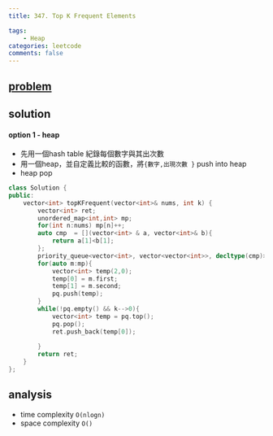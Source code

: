 ```yaml
---
title: 347. Top K Frequent Elements

tags:  
    - Heap
categories: leetcode
comments: false
---
```


## [problem](https://leetcode.com/problems/top-k-frequent-elements/)



## solution

#### option 1 - heap
- 先用一個hash table 紀錄每個數字與其出次數
- 用一個heap，並自定義比較的函數，將`{數字,出現次數 }` push into heap
- heap pop


```c++
class Solution {
public:
    vector<int> topKFrequent(vector<int>& nums, int k) {
        vector<int> ret;
        unordered_map<int,int> mp;
        for(int n:nums) mp[n]++;
        auto cmp  = [](vector<int> & a, vector<int>& b){
            return a[1]<b[1];
        };
        priority_queue<vector<int>, vector<vector<int>>, decltype(cmp)> pq(cmp);
        for(auto m:mp){
            vector<int> temp(2,0);
            temp[0] = m.first;
            temp[1] = m.second;
            pq.push(temp);
        }
        while(!pq.empty() && k-->0){
            vector<int> temp = pq.top();
            pq.pop();
            ret.push_back(temp[0]);
            
        }
        return ret;
    }
};
```
## analysis
- time complexity `O(nlogn)`
- space complexity `O()`